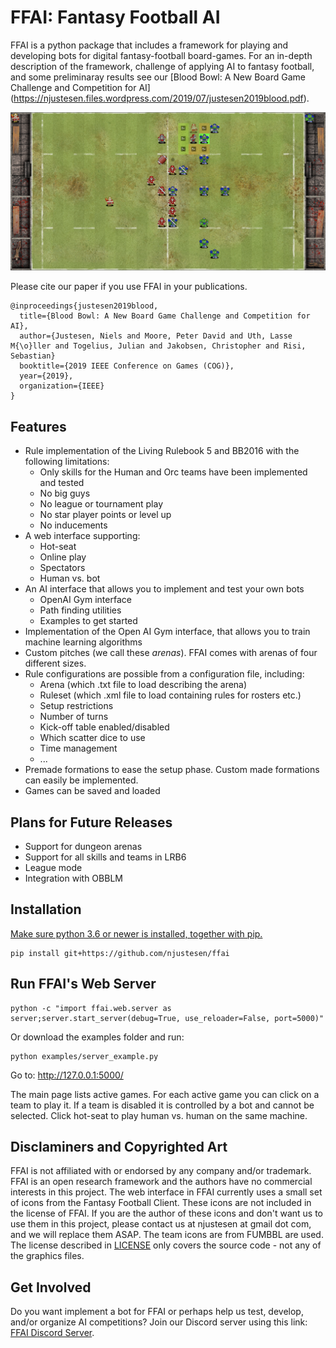 # FFAI: Fantasy Football AI
FFAI is a python package that includes a framework for playing and developing bots for digital fantasy-football board-games.
For an in-depth description of the framework, challenge of applying AI to fantasy football, and some preliminaray results see our [Blood Bowl: A New Board Game Challenge and Competition for AI] (https://njustesen.files.wordpress.com/2019/07/justesen2019blood.pdf).

![FFAI](screenshots/ffai.png?raw=true "FFAI")

Please cite our paper if you use FFAI in your publications.
```
@inproceedings{justesen2019blood,
  title={Blood Bowl: A New Board Game Challenge and Competition for AI},
  author={Justesen, Niels and Moore, Peter David and Uth, Lasse M{\o}ller and Togelius, Julian and Jakobsen, Christopher and Risi, Sebastian}
  booktitle={2019 IEEE Conference on Games (COG)},
  year={2019},
  organization={IEEE}
}
```

## Features
* Rule implementation of the Living Rulebook 5 and BB2016 with the following limitations:
  * Only skills for the Human and Orc teams have been implemented and tested
  * No big guys
  * No league or tournament play
  * No star player points or level up
  * No inducements
* A web interface supporting:
  * Hot-seat
  * Online play
  * Spectators
  * Human vs. bot
* An AI interface that allows you to implement and test your own bots
  * OpenAI Gym interface
  * Path finding utilities
  * Examples to get started
* Implementation of the Open AI Gym interface, that allows you to train machine learning algorithms
* Custom pitches (we call these _arenas_). FFAI comes with arenas of four different sizes.
* Rule configurations are possible from a configuration file, including:
  * Arena (which .txt file to load describing the arena)
  * Ruleset (which .xml file to load containing rules for rosters etc.)
  * Setup restrictions
  * Number of turns
  * Kick-off table enabled/disabled
  * Which scatter dice to use
  * Time management
  * ...
* Premade formations to ease the setup phase. Custom made formations can easily be implemented.
* Games can be saved and loaded

## Plans for Future Releases
* Support for dungeon arenas
* Support for all skills and teams in LRB6
* League mode
* Integration with OBBLM

## Installation
[Make sure python 3.6 or newer is installed, together with pip.](https://www.makeuseof.com/tag/install-pip-for-python/)
```
pip install git+https://github.com/njustesen/ffai
```

## Run FFAI's Web Server
```
python -c "import ffai.web.server as server;server.start_server(debug=True, use_reloader=False, port=5000)"
```
Or download the examples folder and run:
```
python examples/server_example.py
```
Go to: http://127.0.0.1:5000/

The main page lists active games. For each active game you can click on a team to play it. If a team is disabled it is controlled by a bot and cannot be selected. Click hot-seat to play human vs. human on the same machine.

## Disclaminers and Copyrighted Art
FFAI is not affiliated with or endorsed by any company and/or trademark. FFAI is an open research framework and the authors have no commercial interests in this project. The web interface in FFAI currently uses a small set of icons from the Fantasy Football Client. These icons are not included in the license of FFAI. If you are the author of these icons and don't want us to use them in this project, please contact us at njustesen at gmail dot com, and we will replace them ASAP. The team icons are from FUMBBL are used. The license described in [LICENSE](LICENSE) only covers the source code - not any of the graphics files.

## Get Involved
Do you want implement a bot for FFAI or perhaps help us test, develop, and/or organize AI competitions? Join our Discord server using this link: [FFAI Discord Server](https://discord.gg/MTXMuae).
